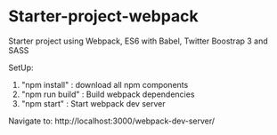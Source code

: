 # Starter-project-webpack
Starter project using Webpack, ES6 with Babel, Twitter Boostrap 3 and SASS

SetUp:

1. "npm install" : download all npm components
2. "npm run build" : Build webpack dependencies
3. "npm start" : Start webpack dev server

Navigate to:
http://localhost:3000/webpack-dev-server/